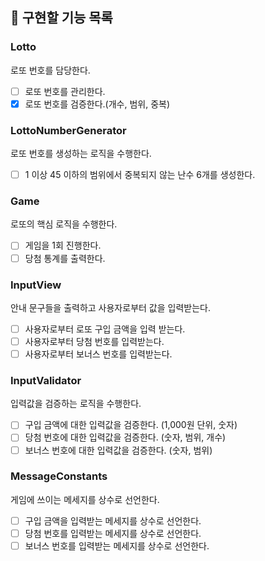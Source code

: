 ## 📝 구현할 기능 목록

### Lotto
로또 번호를 담당한다.
- [ ] 로또 번호를 관리한다.
- [x] 로또 번호를 검증한다.(개수, 범위, 중복)

### LottoNumberGenerator
로또 번호를 생성하는 로직을 수행한다.
- [ ] 1 이상 45 이하의 범위에서 중복되지 않는 난수 6개를 생성한다.

### Game
로또의 핵심 로직을 수행한다.
- [ ] 게임을 1회 진행한다.
- [ ] 당첨 통계를 출력한다.

### InputView
안내 문구들을 출력하고 사용자로부터 값을 입력받는다.
- [ ] 사용자로부터 로또 구입 금액을 입력 받는다.
- [ ] 사용자로부터 당첨 번호를 입력받는다.
- [ ] 사용자로부터 보너스 번호를 입력받는다.

### InputValidator
입력값을 검증하는 로직을 수행한다.
- [ ] 구입 금액에 대한 입력값을 검증한다. (1,000원 단위, 숫자)
- [ ] 당첨 번호에 대한 입력값을 검증한다. (숫자, 범위, 개수)
- [ ] 보너스 번호에 대한 입력값을 검증한다. (숫자, 범위)

### MessageConstants
게임에 쓰이는 메세지를 상수로 선언한다.
- [ ] 구입 금액을 입력받는 메세지를 상수로 선언한다.
- [ ] 당첨 번호를 입력받는 메세지를 상수로 선언한다.
- [ ] 보너스 번호를 입력받는 메세지를 상수로 선언한다.